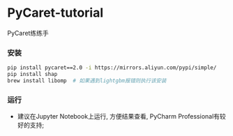 # PyCaret-tutorial
PyCaret练练手

### 安装  
```bash
pip install pycaret==2.0 -i https://mirrors.aliyun.com/pypi/simple/
pip install shap
brew install libomp  # 如果遇到lightgbm报错则执行该安装
```

### 运行
* 建议在Jupyter Notebook上运行, 方便结果查看, PyCharm Professional有较好的支持;



